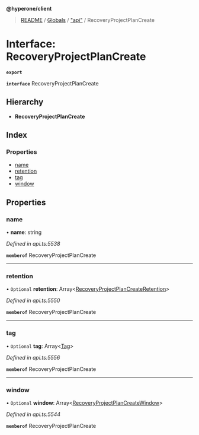 **@hyperone/client**

> [README](../README.md) / [Globals](../globals.md) / ["api"](../modules/_api_.md) / RecoveryProjectPlanCreate

# Interface: RecoveryProjectPlanCreate

**`export`** 

**`interface`** RecoveryProjectPlanCreate

## Hierarchy

* **RecoveryProjectPlanCreate**

## Index

### Properties

* [name](_api_.recoveryprojectplancreate.md#name)
* [retention](_api_.recoveryprojectplancreate.md#retention)
* [tag](_api_.recoveryprojectplancreate.md#tag)
* [window](_api_.recoveryprojectplancreate.md#window)

## Properties

### name

•  **name**: string

*Defined in api.ts:5538*

**`memberof`** RecoveryProjectPlanCreate

___

### retention

• `Optional` **retention**: Array\<[RecoveryProjectPlanCreateRetention](_api_.recoveryprojectplancreateretention.md)>

*Defined in api.ts:5550*

**`memberof`** RecoveryProjectPlanCreate

___

### tag

• `Optional` **tag**: Array\<[Tag](_api_.tag.md)>

*Defined in api.ts:5556*

**`memberof`** RecoveryProjectPlanCreate

___

### window

• `Optional` **window**: Array\<[RecoveryProjectPlanCreateWindow](_api_.recoveryprojectplancreatewindow.md)>

*Defined in api.ts:5544*

**`memberof`** RecoveryProjectPlanCreate
